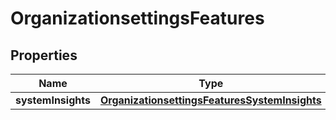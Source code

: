 
# OrganizationsettingsFeatures

## Properties
Name | Type | Description | Notes
------------ | ------------- | ------------- | -------------
**systemInsights** | [**OrganizationsettingsFeaturesSystemInsights**](OrganizationsettingsFeaturesSystemInsights.md) |  |  [optional]



